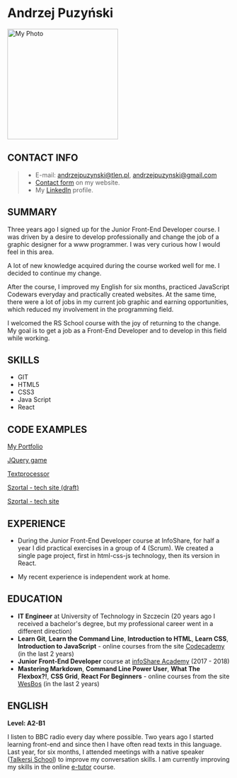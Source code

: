 # Andrzej Puzyński

<img src="https://andrzejpuzynski.github.io/images/andrzej.jpg" width="250" height="250" alt="My Photo">

## CONTACT INFO

> * E-mail: andrzejpuzynski@tlen.pl, andrzejpuzynski@gmail.com
> * [Contact form](https://andrzejpuzynski.github.io/#contact-me) on my website.
> * My [LinkedIn](https://www.linkedin.com/in/andrzejpuzynski/?originalSubdomain=pl) profile.

## SUMMARY

Three years ago I signed up for the Junior Front-End Developer course. I was driven by a desire to develop professionally and change the job of a graphic designer for a www programmer. I was very curious how I would feel in this area.

A lot of new knowledge acquired during the course worked well for me. I decided to continue my change.

After the course, I improved my English for six months, practiced JavaScript Codewars everyday and practically created websites.
At the same time, there were a lot of jobs in my current job graphic and earning opportunities, which reduced my involvement in the programming field.

I welcomed the RS School course with the joy of returning to the change. My goal is to get a job as a Front-End Developer and to develop in this field while working.

## SKILLS

- GIT
- HTML5
- CSS3
- Java Script
- React

## CODE EXAMPLES 

[My Portfolio](https://github.com/andrzejpuzynski/andrzejpuzynski.github.io)

[JQuery game](https://github.com/andrzejpuzynski/jQuery-game)

[Textprocessor](https://github.com/andrzejpuzynski/textprocessor4tipp10)

[Szortal - tech site (draft)](https://codepen.io/andrzejpuzynski/pen/OqdgjO)

[Szortal - tech site](https://github.com/andrzejpuzynski/szortal-tech)

## EXPERIENCE

* During the Junior Front-End Developer course at InfoShare, for half a year I did practical exercises in a group of 4 (Scrum). We created a single page project, first in html-css-js technology, then its version in React.

* My recent experience is independent work at home.

## EDUCATION

- **IT Engineer** at University of Technology in Szczecin (20 years ago I received a bachelor's degree, but my professional career went in a different direction)
- **Learn Git**, **Learn the Command Line**, **Introduction to HTML**, **Learn CSS**, **Introduction to JavaScript** - online courses from the site [Codecademy](https://www.codecademy.com/catalog/subject/all) (in the last 2 years)
- **Junior Front-End Developer** course at [infoShare Academy](https://infoshareacademy.com/) (2017 - 2018)
- **Mastering Markdown**, **Command Line Power User**, **What The Flexbox?!**, **CSS Grid**, **React For Beginners** - online courses from the site [WesBos](https://wesbos.com/courses/) (in the last 2 years)


## ENGLISH

**Level: A2-B1**

I listen to BBC radio every day where possible.
Two years ago I started learning front-end and since then I have often read texts in this language.
Last year, for six months, I attended meetings with a native speaker ([Talkersi School](https://talkersi.pl/)) to improve my conversation skills.
I am currently improving my skills in the online [e-tutor](https://www.etutor.pl/) course.
